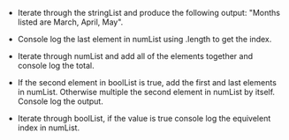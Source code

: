 * Iterate through the stringList and produce the following output:
"Months listed are March, April, May".

* Console log the last element in numList using .length to get the index.

* Iterate through numList and add all of the elements together and console log the total.

* If the second element in boolList is true, add the first and last elements in numList. Otherwise multiple the second element in numList by itself. Console log the output.

* Iterate through boolList, if the value is true console log the equivelent index in numList.
